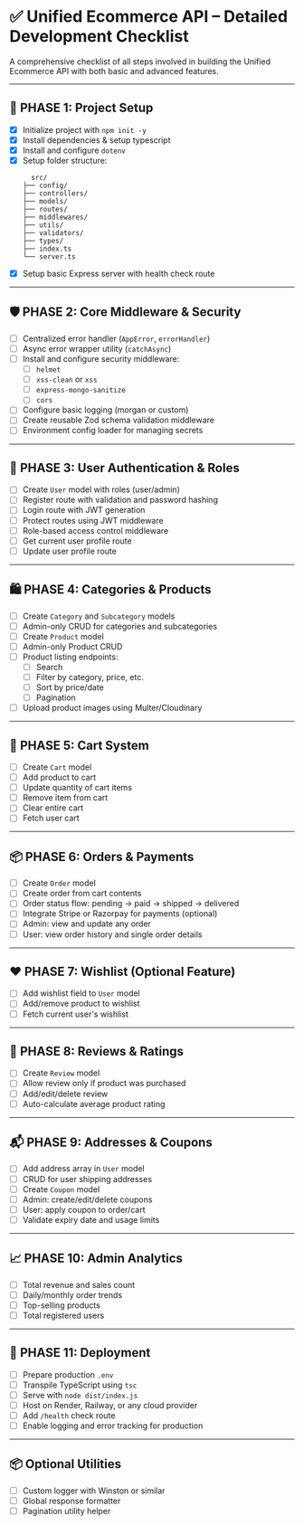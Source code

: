 # ✅ Unified Ecommerce API – Detailed Development Checklist

A comprehensive checklist of all steps involved in building the Unified Ecommerce API with both basic and advanced features.

---

## 🔰 PHASE 1: Project Setup

- [x] Initialize project with `npm init -y`
- [x] Install dependencies & setup typescript
- [x] Install and configure `dotenv`
- [x] Setup folder structure:
  ```
    src/
  ├── config/
  ├── controllers/
  ├── models/
  ├── routes/
  ├── middlewares/
  ├── utils/
  ├── validators/
  ├── types/
  ├── index.ts
  └── server.ts
  ```
- [x] Setup basic Express server with health check route

---

## 🛡️ PHASE 2: Core Middleware & Security

- [ ] Centralized error handler (`AppError`, `errorHandler`)
- [ ] Async error wrapper utility (`catchAsync`)
- [ ] Install and configure security middleware:
  - [ ] `helmet`
  - [ ] `xss-clean` or `xss`
  - [ ] `express-mongo-sanitize`
  - [ ] `cors`
- [ ] Configure basic logging (morgan or custom)
- [ ] Create reusable Zod schema validation middleware
- [ ] Environment config loader for managing secrets

---

## 🔐 PHASE 3: User Authentication & Roles

- [ ] Create `User` model with roles (user/admin)
- [ ] Register route with validation and password hashing
- [ ] Login route with JWT generation
- [ ] Protect routes using JWT middleware
- [ ] Role-based access control middleware
- [ ] Get current user profile route
- [ ] Update user profile route

---

## 🛍️ PHASE 4: Categories & Products

- [ ] Create `Category` and `Subcategory` models
- [ ] Admin-only CRUD for categories and subcategories
- [ ] Create `Product` model
- [ ] Admin-only Product CRUD
- [ ] Product listing endpoints:
  - [ ] Search
  - [ ] Filter by category, price, etc.
  - [ ] Sort by price/date
  - [ ] Pagination
- [ ] Upload product images using Multer/Cloudinary

---

## 🛒 PHASE 5: Cart System

- [ ] Create `Cart` model
- [ ] Add product to cart
- [ ] Update quantity of cart items
- [ ] Remove item from cart
- [ ] Clear entire cart
- [ ] Fetch user cart

---

## 📦 PHASE 6: Orders & Payments

- [ ] Create `Order` model
- [ ] Create order from cart contents
- [ ] Order status flow: pending → paid → shipped → delivered
- [ ] Integrate Stripe or Razorpay for payments (optional)
- [ ] Admin: view and update any order
- [ ] User: view order history and single order details

---

## ❤️ PHASE 7: Wishlist (Optional Feature)

- [ ] Add wishlist field to `User` model
- [ ] Add/remove product to wishlist
- [ ] Fetch current user's wishlist

---

## 🌟 PHASE 8: Reviews & Ratings

- [ ] Create `Review` model
- [ ] Allow review only if product was purchased
- [ ] Add/edit/delete review
- [ ] Auto-calculate average product rating

---

## 📬 PHASE 9: Addresses & Coupons

- [ ] Add address array in `User` model
- [ ] CRUD for user shipping addresses
- [ ] Create `Coupon` model
- [ ] Admin: create/edit/delete coupons
- [ ] User: apply coupon to order/cart
- [ ] Validate expiry date and usage limits

---

## 📈 PHASE 10: Admin Analytics

- [ ] Total revenue and sales count
- [ ] Daily/monthly order trends
- [ ] Top-selling products
- [ ] Total registered users

---

## 🚀 PHASE 11: Deployment

- [ ] Prepare production `.env`
- [ ] Transpile TypeScript using `tsc`
- [ ] Serve with `node dist/index.js`
- [ ] Host on Render, Railway, or any cloud provider
- [ ] Add `/health` check route
- [ ] Enable logging and error tracking for production

---

## 📦 Optional Utilities

- [ ] Custom logger with Winston or similar
- [ ] Global response formatter
- [ ] Pagination utility helper
